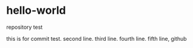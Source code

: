 # hello-world
repository test

this is for commit test.
second line.
third line.
fourth line.
fifth line, github
